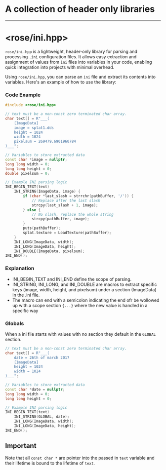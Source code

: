 # A collection of header only libraries

__________________________________________
# <rose/ini.hpp>

`rose/ini.hpp` is a lightweight, header-only library for parsing and processing `.ini` configuration files. It allows easy extraction and assignment of values from `ini` files into variables in your code, enabling quick integration into projects with minimal overhead.

Using `rose/ini.hpp`, you can parse an `ini` file and extract its contents into variables. Here's an example of how to use the library:

### Code Example

```cpp
#include <rose/ini.hpp>

// text must be a non-const zero terminated char array.
char text[] = R"___(
    [ImageData]
    image = splat1.dds
    height = 1024
    width = 1024
    pixelsum = 269479.6901960784
)___";

// Variables to store extracted data
const char *image = nullptr;
long long width = 0;
long long height = 0;
double pixelsum = 0;

// Example INI parsing logic
INI_BEGIN_TEXT(text)
    INI_STRING(ImageData, image) {
        if (char *last_slash = strrchr(pathBuffer, '/')) {
            // Replace after the last slash
            strcpy(last_slash + 1, image);
        } else {
            // No slash, replace the whole string
            strcpy(pathBuffer, image);
        }
        puts(pathBuffer);
        splat.texture = LoadTexture(pathBuffer);
    }
    INI_LONG(ImageData, width);
    INI_LONG(ImageData, height);
    INI_DOUBLE(ImageData, pixelsum);
INI_END();
```

### Explanation
* INI_BEGIN_TEXT and INI_END define the scope of parsing.
* INI_STRING, INI_LONG, and INI_DOUBLE are macros to extract specific keys (image, width, height, and pixelsum) under a section (ImageData) in the .ini file.
* The macro can end with a semicolon indicating the end ofr be wollowed up with a scope section `{...}` where the new value is handled in a specific way 


### Globals
When a ini file starts with values with no section they default in the `GLOBAL` section. 

```cpp
// text must be a non-const zero terminated char array.
char text[] = R"___(
    date = 26th of march 2017
    [ImageData]
    height = 1024
    width = 1024
)___";

// Variables to store extracted data
const char *date = nullptr;
long long width = 0;
long long height = 0;

// Example INI parsing logic
INI_BEGIN_TEXT(text)
    INI_STRING(GLOBAL, date);
    INI_LONG(ImageData, width);
    INI_LONG(ImageData, height);
INI_END();
```

## Important 
Note that all `const char *` are pointer into the passed in `text` variable and their lifetime is bound to the lifetime of `text`.
